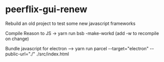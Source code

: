 # peerflix-gui-renew
Rebuild an old project to test some new javascript frameworks

Compile Reason to JS 
  -> yarn run bsb -make-workd
(add -w to recompile on change)

Bundle javascript for electron
  --> yarn run parcel --target="electron" --public-url="./" ./src/index.html
